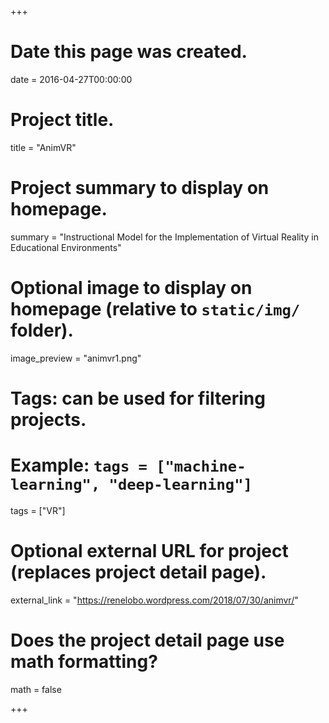 +++
# Date this page was created.
date = 2016-04-27T00:00:00

# Project title.
title = "AnimVR"

# Project summary to display on homepage.
summary = "Instructional Model for the Implementation of Virtual Reality in Educational Environments"

# Optional image to display on homepage (relative to `static/img/` folder).
image_preview = "animvr1.png"

# Tags: can be used for filtering projects.
# Example: `tags = ["machine-learning", "deep-learning"]`
tags = ["VR"]

# Optional external URL for project (replaces project detail page).
external_link = "https://renelobo.wordpress.com/2018/07/30/animvr/"


# Does the project detail page use math formatting?
math = false

+++

